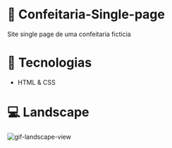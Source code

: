 # 🧁 Confeitaria-Single-page

Site single page de uma confeitaria ficticia

# 📝 Tecnologias

- HTML & CSS

# 💻 Landscape

<img src='./assets/img/Doceria.gif' alt='gif-landscape-view'/>
